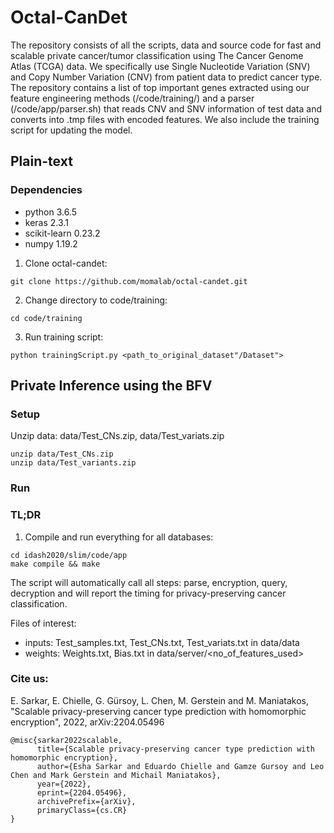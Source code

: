 # Octal-CanDet
The repository consists of all the scripts, data and source code for fast and scalable private cancer/tumor classification using The Cancer Genome Atlas (TCGA) data. We specifically use Single Nucleotide Variation (SNV) and Copy Number Variation (CNV) from patient data to predict cancer type. The repository contains a list of top important genes extracted using our feature engineering methods (/code/training/) and a parser (/code/app/parser.sh) that reads CNV and SNV information of test data and converts into .tmp files with encoded features. We also include the training script for updating the model.

## Plain-text
### Dependencies
* python 3.6.5
* keras 2.3.1
* scikit-learn 0.23.2
* numpy 1.19.2

1. Clone octal-candet:
```
git clone https://github.com/momalab/octal-candet.git
```
2. Change directory to code/training:
```
cd code/training
```
3. Run training script:
```
python trainingScript.py <path_to_original_dataset"/Dataset">
```


## Private Inference using the BFV

### Setup
Unzip data: data/Test_CNs.zip, data/Test_variats.zip
```
unzip data/Test_CNs.zip
unzip data/Test_variants.zip
```


### Run

### TL;DR
1. Compile and run everything for all databases:
```
cd idash2020/slim/code/app
make compile && make
```

The script will automatically call all steps: parse, encryption, query, decryption and will report the timing for privacy-preserving cancer classification.

Files of interest:
* inputs: Test_samples.txt, Test_CNs.txt, Test_variats.txt in data/data
* weights: Weights.txt, Bias.txt in data/server/<no_of_features_used>

### Cite us:
E. Sarkar, E. Chielle, G. Gürsoy, L. Chen, M. Gerstein and M. Maniatakos, "Scalable privacy-preserving cancer type prediction with homomorphic encryption", 2022, arXiv:2204.05496
```
@misc{sarkar2022scalable,
      title={Scalable privacy-preserving cancer type prediction with homomorphic encryption}, 
      author={Esha Sarkar and Eduardo Chielle and Gamze Gursoy and Leo Chen and Mark Gerstein and Michail Maniatakos},
      year={2022},
      eprint={2204.05496},
      archivePrefix={arXiv},
      primaryClass={cs.CR}
}
```
